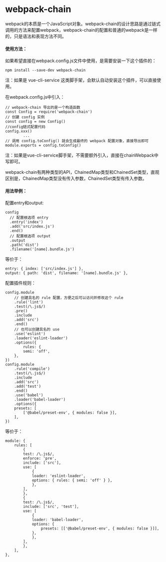 # webpack-chain

webpack的本质是一个JavaScript对象。webpack-chain的设计思路是通过链式调用的方法来配置webpack，webpack-chain的配置和普通的webpack是一样的，只是语法和表现方法不同。

#### **使用方法**：

如果希望直接在webpack.config.js文件中使用，是需要安装一下这个插件的：
```
npm install --save-dev webpack-chain
```
注：如果是 vue-cli-service 这类脚手架，会默认自动安装这个插件，可以直接使用。

在webpack.config.js中引入：

```
// webpack-chain 导出的是一个构造函数
const Config = require('webpack-chain')
// 创建 config 实例
const config = new Config()
//config链式配置代码
config.xxx()
        ...
// 调用 config.toConfig() 就会生成最终的 webpack 配置对象，直接导出即可
module.exports = config.toConfig()
```
注：如果是vue-cli-service脚手架，不需要额外引入，直接在chainWebpack中写即可。

webpack-chain有两种类型的API，ChainedMap类型和ChainedSet类型，直观区别是，ChainedMap类型没有传入参数，ChainedSet类型有传入参数。

#### **用法举例**：

配置entry和output:

```
config
  // 配置根选项 entry
  .entry('index')
  .add('src/index.js')
  .end()
  // 配置根选项 output
  .output
  .path('dist')
  .filename('[name].bundle.js')
```

等价于：

```
entry: { index: ['src/index.js'] },
output: { path: 'dist', filename: '[name].bundle.js' },
```

配置插件规则：

```
config.module
    // 创建具名的 rule 配置，方便之后可以访问并修改这个 rule
    .rule('lint')
    .test(/\.js$/)
    .pre()
    .include
    .add('src')
    .end()
    // 也可以创建具名的 use
    .use('eslint')
    .loader('eslint-loader')
    .options({
        rules: {
        semi: 'off',
    },
})
config.module
    .rule('compile')
    .test(/\.js$/)
    .include
    .add('src')
    .add('test')
    .end()
    .use('babel')
    .loader('babel-loader')
    .options({
    presets: [
        ['@babel/preset-env', { modules: false }],
    ],
})
```
等价于：

```
module: {
    rules: [
        {
        test: /\.js$/,
        enforce: 'pre',
        include: ['src'],
        use: [
            {
            loader: 'eslint-loader',
            options: { rules: { semi: 'off' } },
            },
        ],
        },
        {
        test: /\.js$/,
        include: ['src', 'test'],
        use: [
            {
            loader: 'babel-loader',
            options: {
                presets: [['@babel/preset-env', { modules: false }]],
            },
            },
        ],
        },
    ],
},
```